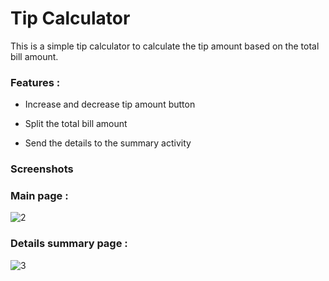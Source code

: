 # Tip Calculator

This is a simple tip calculator to calculate the tip amount based on the total bill amount.

### Features :

- Increase and decrease tip amount button

- Split the total bill amount

- Send the details to the summary activity

### Screenshots
### Main page : 
![2](https://user-images.githubusercontent.com/31779751/54503999-f7e66a80-48ee-11e9-97bd-c068e5db6bbf.JPG)

### Details summary page : 
![3](https://user-images.githubusercontent.com/31779751/54504013-0765b380-48ef-11e9-8f9c-9dbaf2ba465b.JPG)
